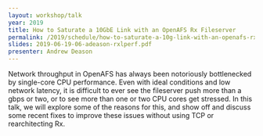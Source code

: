 ```yaml
---
layout: workshop/talk
year: 2019
title: How to Saturate a 10GbE Link with an OpenAFS Rx Fileserver
permalink: /2019/schedule/how-to-saturate-a-10g-link-with-an-openafs-rx-fileserver/
slides: 2019-06-19-06-adeason-rxlperf.pdf
presenter: Andrew Deason
---
```


Network throughput in OpenAFS has always been notoriously bottlenecked by
single-core CPU performance. Even with ideal conditions and low network
latency, it is difficult to ever see the fileserver push more than a gbps or
two, or to see more than one or two CPU cores get stressed. In this talk, we
will explore some of the reasons for this, and show off and discuss some recent
fixes to improve these issues without using TCP or rearchitecting Rx.
